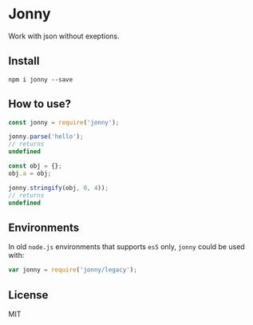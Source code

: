 # Jonny

Work with json without exeptions.

## Install

```
npm i jonny --save
```

## How to use?

```js
const jonny = require('jonny');

jonny.parse('hello');
// returns
undefined

const obj = {};
obj.a = obj;

jonny.stringify(obj, 0, 4));
// returns
undefined
```

## Environments

In old `node.js` environments that supports `es5` only, `jonny` could be used with:

```js
var jonny = require('jonny/legacy');
```

## License

MIT
